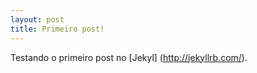 ```yaml
---
layout: post
title: Primeiro post!
---
```


Testando o primeiro post no [Jekyl] (http://jekyllrb.com/).
